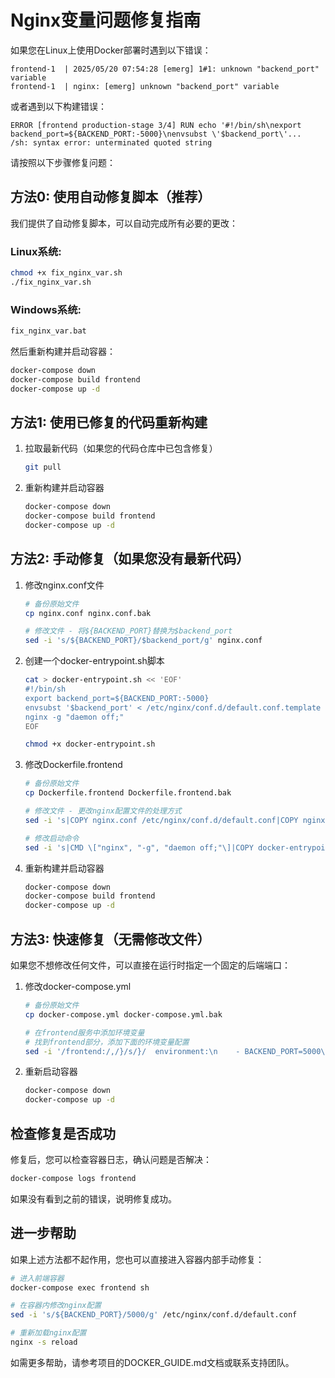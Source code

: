 # Nginx变量问题修复指南

如果您在Linux上使用Docker部署时遇到以下错误：

```
frontend-1  | 2025/05/20 07:54:28 [emerg] 1#1: unknown "backend_port" variable
frontend-1  | nginx: [emerg] unknown "backend_port" variable
```

或者遇到以下构建错误：

```
ERROR [frontend production-stage 3/4] RUN echo '#!/bin/sh\nexport backend_port=${BACKEND_PORT:-5000}\nenvsubst \'$backend_port\'...
/sh: syntax error: unterminated quoted string
```

请按照以下步骤修复问题：

## 方法0: 使用自动修复脚本（推荐）

我们提供了自动修复脚本，可以自动完成所有必要的更改：

### Linux系统:
```bash
chmod +x fix_nginx_var.sh
./fix_nginx_var.sh
```

### Windows系统:
```cmd
fix_nginx_var.bat
```

然后重新构建并启动容器：
```bash
docker-compose down
docker-compose build frontend
docker-compose up -d
```

## 方法1: 使用已修复的代码重新构建

1. 拉取最新代码（如果您的代码仓库中已包含修复）
   ```bash
   git pull
   ```

2. 重新构建并启动容器
   ```bash
   docker-compose down
   docker-compose build frontend
   docker-compose up -d
   ```

## 方法2: 手动修复（如果您没有最新代码）

1. 修改nginx.conf文件
   ```bash
   # 备份原始文件
   cp nginx.conf nginx.conf.bak
   
   # 修改文件 - 将${BACKEND_PORT}替换为$backend_port
   sed -i 's/${BACKEND_PORT}/$backend_port/g' nginx.conf
   ```

2. 创建一个docker-entrypoint.sh脚本
   ```bash
   cat > docker-entrypoint.sh << 'EOF'
   #!/bin/sh
   export backend_port=${BACKEND_PORT:-5000}
   envsubst '$backend_port' < /etc/nginx/conf.d/default.conf.template > /etc/nginx/conf.d/default.conf
   nginx -g "daemon off;"
   EOF
   
   chmod +x docker-entrypoint.sh
   ```

3. 修改Dockerfile.frontend
   ```bash
   # 备份原始文件
   cp Dockerfile.frontend Dockerfile.frontend.bak
   
   # 修改文件 - 更改nginx配置文件的处理方式
   sed -i 's|COPY nginx.conf /etc/nginx/conf.d/default.conf|COPY nginx.conf /etc/nginx/conf.d/default.conf.template|' Dockerfile.frontend
   
   # 修改启动命令
   sed -i 's|CMD \["nginx", "-g", "daemon off;"\]|COPY docker-entrypoint.sh /\nCMD ["/docker-entrypoint.sh"]|' Dockerfile.frontend
   ```

4. 重新构建并启动容器
   ```bash
   docker-compose down
   docker-compose build frontend
   docker-compose up -d
   ```

## 方法3: 快速修复（无需修改文件）

如果您不想修改任何文件，可以直接在运行时指定一个固定的后端端口：

1. 修改docker-compose.yml
   ```bash
   # 备份原始文件
   cp docker-compose.yml docker-compose.yml.bak
   
   # 在frontend服务中添加环境变量
   # 找到frontend部分，添加下面的环境变量配置
   sed -i '/frontend:/,/}/s/}/  environment:\n    - BACKEND_PORT=5000\n}/' docker-compose.yml
   ```

2. 重新启动容器
   ```bash
   docker-compose down
   docker-compose up -d
   ```

## 检查修复是否成功

修复后，您可以检查容器日志，确认问题是否解决：

```bash
docker-compose logs frontend
```

如果没有看到之前的错误，说明修复成功。

## 进一步帮助

如果上述方法都不起作用，您也可以直接进入容器内部手动修复：

```bash
# 进入前端容器
docker-compose exec frontend sh

# 在容器内修改nginx配置
sed -i 's/${BACKEND_PORT}/5000/g' /etc/nginx/conf.d/default.conf

# 重新加载nginx配置
nginx -s reload
```

如需更多帮助，请参考项目的DOCKER_GUIDE.md文档或联系支持团队。

